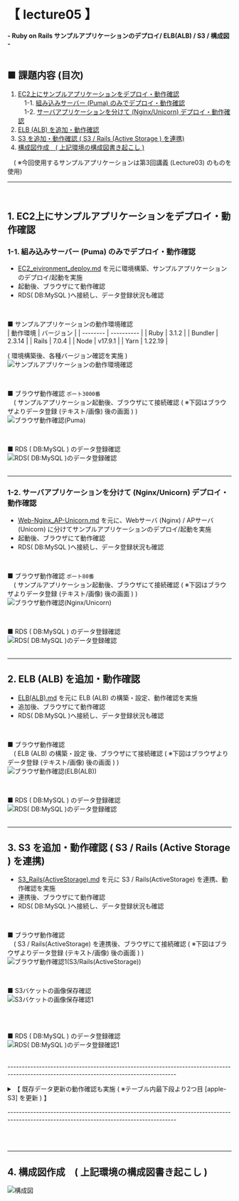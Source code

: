 # 【 lecture05 】
 **- Ruby on Rails サンプルアプリケーションのデプロイ/ ELB(ALB) / S3 / 構成図 -**<br><br>


## ■ 課題内容 (目次)
1. [EC2上にサンプルアプリケーションをデプロイ・動作確認](#1-ec2上にサンプルアプリケーションをデプロイ動作確認)<br>
　1-1. [組み込みサーバー (Puma) のみでデプロイ・動作確認](#1-1-組み込みサーバー-Puma-のみでデプロイ動作確認)<br>
　1-2. [サーバアプリケーションを分けて (Nginx/Unicorn) デプロイ・動作確認](#1-2-サーバアプリケーションを分けて-nginxunicorn-デプロイ動作確認)
2. [ELB (ALB) を追加・動作確認](#2-elb-alb-を追加動作確認)
3. [S3 を追加・動作確認 ( S3 / Rails (Active Storage ) を連携)](#3-s3-を追加動作確認--s3--rails-active-storage--を連携)
4. [構成図作成　( 上記環境の構成図書き起こし )](#4-構成図作成-上記環境の構成図書き起こし-)<br>

　( ※今回使用するサンプルアプリケーションは第3回講義 (Lecture03) のものを使用)<br>

---

<br>

## 1. EC2上にサンプルアプリケーションをデプロイ・動作確認

### 1-1. 組み込みサーバー (Puma) のみでデプロイ・動作確認
- [EC2_eivironment_deploy.md](./building_procedure/EC2_eivironment_deploy.md) を元に環境構築、サンプルアプリケーションのデプロイ/起動を実施
- 起動後、ブラウザにて動作確認
- RDS( DB:MySQL )へ接続し、データ登録状況も確認<br>

<br>

■ サンプルアプリケーションの動作環境確認<br>
| 動作環境 | バージョン |
| -------- | ---------- |
| Ruby     | 3.1.2      |
| Bundler  | 2.3.14     |
| Rails    | 7.0.4      |
| Node     | v17.9.1    |
| Yarn     | 1.22.19    |

( 環境構築後、各種バージョン確認を実施 )<br>
![サンプルアプリケーションの動作環境確認](./images/EC2_environment_deploy/version_check.png)<br>

<br>

■ ブラウザ動作確認 `ポート3000番`<br>
　( サンプルアプリケーション起動後、ブラウザにて接続確認 ( ※下図はブラウザよりデータ登録 (テキスト/画像) 後の画面 ) )<br>
![ブラウザ動作確認(Puma)](./images/EC2_environment_deploy/browser_check.png)<br>

<br>

■ RDS ( DB:MySQL ) のデータ登録確認<br>
![RDS( DB:MySQL )のデータ登録確認](./images/EC2_environment_deploy/rds_mysql_check.png)<br><br>


---

### 1-2. サーバアプリケーションを分けて (Nginx/Unicorn) デプロイ・動作確認
- [Web-Nginx_AP-Unicorn.md](./building_procedure/Web-Nginx_AP-Unicorn.md) を元に、Webサーバ (Nginx) / APサーバ (Unicorn) に分けてサンプルアプリケーションのデプロイ/起動を実施
- 起動後、ブラウザにて動作確認
- RDS( DB:MySQL )へ接続し、データ登録状況も確認<br>

<br>

■ ブラウザ動作確認 `ポート80番` <br>
　( サンプルアプリケーション起動後、ブラウザにて接続確認 ( ※下図はブラウザよりデータ登録 (テキスト/画像) 後の画面 ) )<br>
![ブラウザ動作確認(Nginx/Unicorn)](./images/Web-Nginx_AP-Unicorn/browser_check.png)<br>

<br>

■ RDS ( DB:MySQL ) のデータ登録確認<br>
![RDS( DB:MySQL )のデータ登録確認](./images/Web-Nginx_AP-Unicorn/rds_mysql_check.png)<br><br>


---

## 2. ELB (ALB) を追加・動作確認
- [ELB(ALB).md](./building_procedure/ELB(ALB).md) を元に ELB (ALB) の構築・設定、動作確認を実施
- 追加後、ブラウザにて動作確認
- RDS( DB:MySQL )へ接続し、データ登録状況も確認<br>

<br>

■ ブラウザ動作確認<br>
　( ELB (ALB) の構築・設定 後、ブラウザにて接続確認 ( ※下図はブラウザよりデータ登録 (テキスト/画像) 後の画面 ) )<br>
![ブラウザ動作確認(ELB(ALB))](./images/ELB(ALB)/browser_check2.png)<br>

<br>

■ RDS ( DB:MySQL ) のデータ登録確認<br>
![RDS( DB:MySQL )のデータ登録確認](./images/ELB(ALB)/rds_mysql_check.png)<br><br>


---

## 3. S3 を追加・動作確認 ( S3 / Rails (Active Storage ) を連携)
- [S3_Rails(ActiveStorage).md](./building_procedure/S3_Rails(ActiveStorage).md) を元に S3 / Rails(ActiveStorage) を連携、動作確認を実施
- 連携後、ブラウザにて動作確認
- RDS( DB:MySQL )へ接続し、データ登録状況も確認<br>

<br>

■ ブラウザ動作確認<br>
　(  S3 / Rails(ActiveStorage) を連携後、ブラウザにて接続確認 ( ※下図はブラウザよりデータ登録 (テキスト/画像) 後の画面 ) )<br>
![ブラウザ動作確認1(S3/Rails(ActiveStorage))](./images/S3_Rails(ActiveStorage)/browser_check1.png)<br>

<br>

■ S3バケットの画像保存確認<br>
![S3バケットの画像保存確認1](./images/S3_Rails(ActiveStorage)/s3_save_check1.png)<br><br>

<br>

■ RDS ( DB:MySQL ) のデータ登録確認<br>
![RDS( DB:MySQL )のデータ登録確認1](./images/S3_Rails(ActiveStorage)/rds_mysql_check1.png)<br><br>

\-----------------------------------------------------------------------------------------------------------------------------------------<br>
<details><summary>【 既存データ更新の動作確認も実施 ( ※テーブル内最下段より2つ目 [apple-S3] を更新 ) 】</summary>

<br>

■ ブラウザ動作確認<br>
![ブラウザ動作確認2(S3/Rails(ActiveStorage))](./images/S3_Rails(ActiveStorage)/browser_check2.png)<br>

<br>

■ S3バケットの画像保存確認<br>
![S3バケットの画像保存確認2](./images/S3_Rails(ActiveStorage)/s3_save_check2.png)<br><br>

<br>

■ RDS ( DB:MySQL ) のデータ登録確認<br>
![RDS( DB:MySQL )のデータ登録確認2](./images/S3_Rails(ActiveStorage)/rds_mysql_check2.png)<br>

</details>

\-----------------------------------------------------------------------------------------------------------------------------------------<br>

<br><br>

---

## 4. 構成図作成　( 上記環境の構成図書き起こし )
![構成図](./images/Diagram/diagram_lecture05.png)
